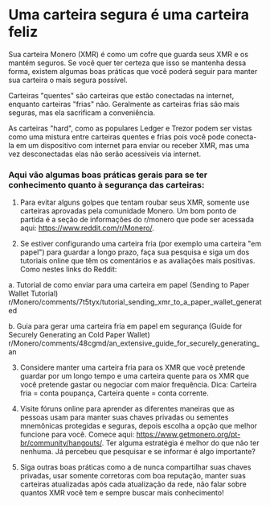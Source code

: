 # Uma carteira segura é uma carteira feliz

Sua carteira Monero (XMR) é como um cofre que guarda seus XMR e os mantém seguros. Se você quer ter certeza que isso se mantenha dessa forma, existem algumas boas práticas que você poderá seguir para manter sua carteira o mais segura possível.

Carteiras "quentes" são carteiras que estão conectadas na internet, enquanto carteiras "frias" não. Geralmente as carteiras frias são mais seguras, mas ela sacrificam a conveniência.

As carteiras "hard", como as populares Ledger e Trezor podem ser vistas como uma mistura entre carteiras quentes e frias pois você pode conecta-la em um dispositivo com internet para enviar ou receber XMR, mas uma vez desconectadas elas não serão acessíveis via internet.

### Aqui vão algumas boas práticas gerais para se ter conhecimento quanto à segurança das carteiras:

1. Para evitar alguns golpes que tentam roubar seus XMR, somente use carteiras aprovadas pela comunidade Monero. Um bom ponto de partida é a seção de informações do r/monero que pode ser acessada aqui: https://www.reddit.com/r/Monero/.

2. Se estiver configurando uma carteira fria (por exemplo uma carteira "em papel") para guardar a longo prazo, faça sua pesquisa e siga um dos tutoriais online que têm os comentários e as avaliações mais positivas. Como nestes links do Reddit:

  a. Tutorial de como enviar para uma carteira em papel (Sending to Paper Wallet Tutorial)
r/Monero/comments/7t5tyx/tutorial_sending_xmr_to_a_paper_wallet_generated

  b. Guia para gerar uma carteira fria em papel em segurança (Guide for Securely Generating an Cold Paper Wallet)
r/Monero/comments/48cgmd/an_extensive_guide_for_securely_generating_an

3. Considere manter uma carteira fria para os XMR que você pretende guardar por um longo tempo e uma carteira quente para os XMR que você pretende gastar ou negociar com maior frequência. Dica: Carteira fria = conta poupança, Carteira quente = conta corrente.

4. Visite fóruns online para aprender as diferentes maneiras que as pessoas usam para manter suas chaves privadas ou sementes mnemônicas protegidas e seguras, depois escolha a opção que melhor funcione para você. Comece aqui: https://www.getmonero.org/pt-br/community/hangouts/. Ter alguma estratégia é melhor do que não ter nenhuma. Já percebeu que pesquisar e se informar é algo importante?

5. Siga outras boas práticas como a de nunca compartilhar suas chaves privadas, usar somente corretoras com boa reputação, manter suas carteiras atualizadas após cada atualização da rede, não falar sobre quantos XMR você tem e sempre buscar mais conhecimento!